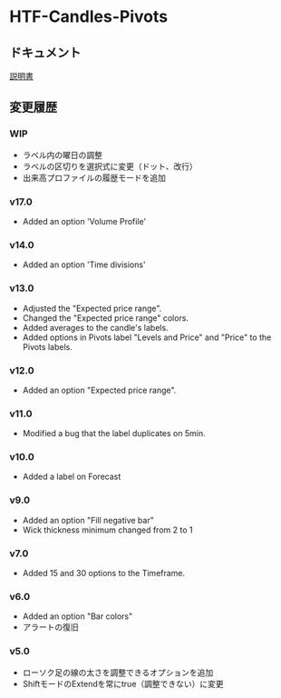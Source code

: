 # HTF-Candles-Pivots
## ドキュメント
[説明書](https://boitoki.gitbook.io/htf-candles-and-pivots/)

## 変更履歴
### WIP
- ラベル内の曜日の調整
- ラベルの区切りを選択式に変更（ドット、改行）
- 出来高プロファイルの履歴モードを追加

### v17.0
- Added an option 'Volume Profile'

### v14.0
- Added an option 'Time divisions'

### v13.0
- Adjusted the "Expected price range".
- Changed the "Expected price range" colors.
- Added averages to the candle's labels.
- Added options in Pivots label "Levels and Price" and "Price" to the Pivots labels.

### v12.0
- Added an option "Expected price range".

### v11.0
- Modified a bug that the label duplicates on 5min.

### v10.0
- Added a label on Forecast

### v9.0
- Added an option "Fill negative bar"
- Wick thickness minimum changed from 2 to 1

### v7.0
- Added 15 and 30 options to the Timeframe.

### v6.0
- Added an option "Bar colors"
- アラートの復旧

### v5.0
- ローソク足の線の太さを調整できるオプションを追加
- ShiftモードのExtendを常にtrue（調整できない）に変更
